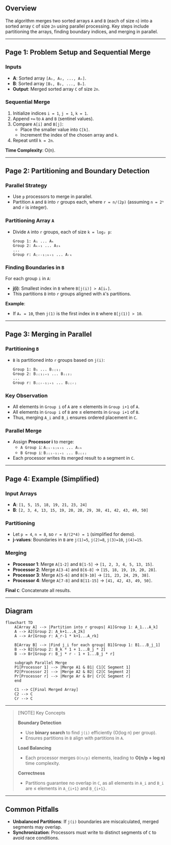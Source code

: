 ## Overview
The algorithm merges two sorted arrays `A` and `B` (each of size `n`) into a sorted array `C` of size `2n` using parallel processing. Key steps include partitioning the arrays, finding boundary indices, and merging in parallel.

---

## Page 1: Problem Setup and Sequential Merge

### Inputs
- **A**: Sorted array `[A₁, A₂, ..., Aₙ]`.
- **B**: Sorted array `[B₁, B₂, ..., Bₙ]`.
- **Output**: Merged sorted array `C` of size `2n`.

### Sequential Merge
1. Initialize indices `i = 1`, `j = 1`, `k = 1`.
2. Append `+∞` to `A` and `B` (sentinel values).
3. Compare `A[i]` and `B[j]`:
   - Place the smaller value into `C[k]`.
   - Increment the index of the chosen array and `k`.
4. Repeat until `k = 2n`.

**Time Complexity**: O(n).

---

## Page 2: Partitioning and Boundary Detection

### Parallel Strategy
- Use `p` processors to merge in parallel.
- Partition `A` and `B` into `r` groups each, where `r = n/(2p)` (assuming `n = 2ᵏ` and `r` is integer).

### Partitioning Array `A`
- Divide `A` into `r` groups, each of size `k = log₂ p`:
  ```
  Group 1: A₁ ... Aₖ
  Group 2: Aₖ₊₁ ... A₂ₖ
  ...
  Group r: A₍ᵣ₋₁₎ₖ₊₁ ... Aᵣₖ
  ```

### Finding Boundaries in `B`
For each group `i` in `A`:
- **j(i)**: Smallest index in `B` where `B[j(i)] > A[iₖ]`.
- This partitions `B` into `r` groups aligned with `A`'s partitions.

**Example**:
- If `Aₖ = 10`, then `j(1)` is the first index in `B` where `B[j(1)] > 10`.

---

## Page 3: Merging in Parallel

### Partitioning `B`
- `B` is partitioned into `r` groups based on `j(i)`:
  ```
  Group 1: B₁ ... Bⱼ₍₁₎
  Group 2: Bⱼ₍₁₎₊₁ ... Bⱼ₍₂₎
  ...
  Group r: Bⱼ₍ᵣ₋₁₎₊₁ ... Bⱼ₍ᵣ₎
  ```

### Key Observation
- All elements in `Group i` of `A` are ≤ elements in `Group i+1` of `A`.
- All elements in `Group i` of `B` are ≤ elements in `Group i+1` of `B`.
- Thus, merging `A_i` and `B_i` ensures ordered placement in `C`.

### Parallel Merge
- Assign **Processor i** to merge:
  - `A Group i`: `A₍ᵢ₋₁₎ₖ₊₁ ... Aᵢₖ`
  - `B Group i`: `Bⱼ₍ᵢ₋₁₎₊₁ ... Bⱼ₍ᵢ₎`
- Each processor writes its merged result to a segment in `C`.

---

## Page 4: Example (Simplified)

### Input Arrays
- **A**: `[1, 5, 15, 18, 19, 21, 23, 24]`
- **B**: `[2, 3, 4, 13, 15, 19, 20, 28, 29, 38, 41, 42, 43, 49, 50]`

### Partitioning
- Let `p = 4`, `n = 8`, so `r = 8/(2*4) = 1` (simplified for demo).
- **j-values**: Boundaries in `B` are `j(1)=5`, `j(2)=8`, `j(3)=10`, `j(4)=15`.

### Merging
- **Processor 1**: Merge `A[1-2]` and `B[1-5]` → `[1, 2, 3, 4, 5, 13, 15]`.
- **Processor 2**: Merge `A[3-4]` and `B[6-8]` → `[15, 18, 19, 19, 20, 28]`.
- **Processor 3**: Merge `A[5-6]` and `B[9-10]` → `[21, 23, 24, 29, 38]`.
- **Processor 4**: Merge `A[7-8]` and `B[11-15]` → `[41, 42, 43, 49, 50]`.

**Final `C`**: Concatenate all results.

---

## Diagram

```mermaid
flowchart TD
    A[Array A] --> |Partition into r groups| A1[Group 1: A_1...A_k]
    A --> A2[Group 2: A_k+1...A_2k]
    A --> Ar[Group r: A_r-1 * k+1...A_rk]

    B[Array B] --> |Find j_i for each group| B1[Group 1: B1...B_j_1]
    B --> B2[Group 2: B_k * 1 + 1...B_j * 2]
    B --> Br[Group r: B_j * r - 1 + 1...B_j * r]

    subgraph Parallel Merge
    P1[Processor 1] --> |Merge A1 & B1| C1[C Segment 1]
    P2[Processor 2] --> |Merge A2 & B2| C2[C Segment 2]
    Pr[Processor r] --> |Merge Ar & Br| Cr[C Segment r]
    end

    C1 --> C[Final Merged Array]
    C2 --> C
    Cr --> C
```

---

> [!NOTE] Key Concepts
> 
> **Boundary Detection**
> - Use **binary search** to find `j(i)` efficiently (O(log n) per group).
> - Ensures partitions in `B` align with partitions in `A`.
> 
> **Load Balancing**
> - Each processor merges `O(n/p)` elements, leading to **O(n/p + log n)** time complexity.
> 
> **Correctness**
> - Partitions guarantee no overlap in `C`, as all elements in `A_i` and `B_i` are ≤ elements in `A_{i+1}` and `B_{i+1}`.

---

## Common Pitfalls
- **Unbalanced Partitions**: If `j(i)` boundaries are miscalculated, merged segments may overlap.
- **Synchronization**: Processors must write to distinct segments of `C` to avoid race conditions.